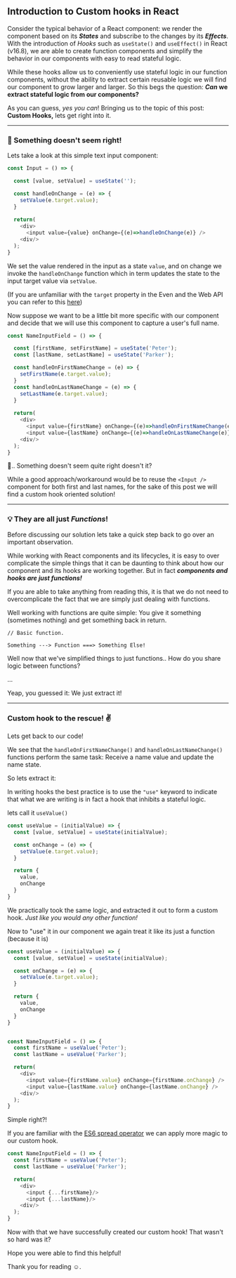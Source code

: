 ## **Introduction to Custom hooks in React** 
Consider the typical behavior of a React component: we render the component based on its _**States**_ and subscribe to the changes by its _**Effects**_. With the introduction of _Hooks_ such as `useState()` and `useEffect()` in React (v16.8), we are able to create function components and simplify the behavior in our components with easy to read stateful logic.

While these hooks allow us to conveniently use stateful logic in our function components, without the ability to extract certain reusable logic we will find our component to grow larger and larger. So this begs the question: **_Can_ we extract stateful logic from our components?** 

As you can guess, _yes you can_! Bringing us to the topic of this post: **Custom Hooks,** lets get right into it. 

___

### **🤔 Something doesn't seem right!**

Lets take a look at this simple text input component:
```js
const Input = () => {

  const [value, setValue] = useState(''); 

  const handleOnChange = (e) => {
    setValue(e.target.value);
  }
   
  return(
    <div>
      <input value={value} onChange={(e)=>handleOnChange(e)} />
    <div/>
  );
}
```
We set the value rendered in the input as a state `value`, and on change we invoke the `handleOnChange` function which in term updates the state to the input target value via `setValue`.

(If you are unfamiliar with the `target` property in the Even and the Web API you can refer to this [here](https://developer.mozilla.org/en-US/docs/Web/API/Event/target))

Now suppose we want to be a little bit more specific with our component and decide that we will use this component to capture a user's full name.

```js
const NameInputField = () => {

  const [firstName, setFirstName] = useState('Peter'); 
  const [lastName, setLastName] = useState('Parker');

  const handleOnFirstNameChange = (e) => {
    setFirstName(e.target.value);
  }
  const handleOnLastNameChange = (e) => {
    setLastName(e.target.value);
  }
   
  return(
    <div>
      <input value={firstName} onChange={(e)=>handleOnFirstNameChange(e)} />
      <input value={lastName} onChange={(e)=>handleOnLastNameChange(e)} />
    <div/>
  );
}
```
🤔.. Something doesn't seem quite right doesn't it? 

While a good approach/workaround would be to reuse the `<Input />` component for both first and last names, for the sake of this post we will find a custom hook oriented solution! 


---
### **💡 They are all just _Functions_!**

Before discussing our solution lets take a quick step back to go over an important observation.

While working with React components and its lifecycles, it is easy to over complicate the simple things that it can be daunting to think about how our component and its hooks are working together. But in fact _**components and hooks are just functions!**_ 

If you are able to take anything from reading this, it is that we do not need to overcomplicate the fact that we are simply just dealing with functions.

Well working with functions are quite simple: You give it something (sometimes nothing) and get something back in return. 
```
// Basic function.

Something ---> Function ===> Something Else! 
```

Well now that we've simplified things to just functions.. How do you share logic between functions? 

...

Yeap, you guessed it: We just extract it!

---
### **Custom hook to the rescue! ✌️** 

Lets get back to our code! 


We see that the `handleOnFirstNameChange()` and `handleOnLastNameChange()` functions perform the same task: Receive a name value and update the name state. 

So lets extract it:

In writing hooks the best practice is to use the `"use"` keyword to indicate that what we are writing is in fact a hook that inhibits a stateful logic.

lets call it `useValue()`

```js
const useValue = (initialValue) => {
  const [value, setValue] = useState(initialValue);

  const onChange = (e) => {
    setValue(e.target.value);
  } 

  return {
    value,
    onChange
  }
}
```
We practically took the same logic, and extracted it out to form a custom hook. _Just like you would any other function!_

Now to "use" it in our component we again treat it like its just a function (because it is) 

```js
const useValue = (initialValue) => {
  const [value, setValue] = useState(initialValue);

  const onChange = (e) => {
    setValue(e.target.value);
  } 

  return {
    value,
    onChange
  }
}


const NameInputField = () => {
  const firstName = useValue('Peter');
  const lastName = useValue('Parker');

  return(
    <div>
      <input value={firstName.value} onChange={firstName.onChange} />
      <input value={lastName.value} onChange={lastName.onChange} />
    <div/>
  );
}
```
Simple right?!

If you are familiar with the [ES6 spread operator](https://developer.mozilla.org/en-US/docs/Web/JavaScript/Reference/Operators/Spread_syntax) we can apply more magic to our custom hook.

```js
const NameInputField = () => {
  const firstName = useValue('Peter');
  const lastName = useValue('Parker');

  return(
    <div>
      <input {...firstName}/>
      <input {...lastName}/>
    <div/>
  );
}
```
Now with that we have successfully created our custom hook! That wasn't so hard was it?

Hope you were able to find this helpful!

Thank you for reading ☺️.
